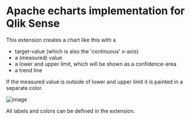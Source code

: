 # Apache echarts implementation for Qlik Sense

This extension creates a chart like this with a

- target-value (which is also the 'continuous' x-axis)
- a (measured) value
- a lower and upper limit, which will be shown as a confidence-area
- a trend line

If the measured value is outside of lower and upper limit it is painted in a separate color.

![image](https://user-images.githubusercontent.com/15999058/197381480-8bbe14db-3858-46cf-8eef-9518f3c03406.png)

All labels and colors can be defined in the extension.
